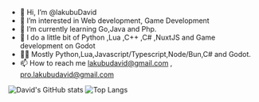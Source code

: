 - 👋 Hi, I’m @lakubuDavid
- 👀 I’m interested in Web development, Game Development 
- 🌱 I’m currently learning Go,Java and Php.
- 🧪 I do a little bit of Python ,Lua ,C++ ,C# ,NuxtJS and Game development on Godot
- 👨‍💻 Mostly Python,Lua,Javascript/Typescript,Node/Bun,C# and Godot.
- 📫 How to reach me lakubudavid@gmail.com , pro.lakubudavid@gmail.com

![David's GitHub stats](https://github-readme-stats.vercel.app/api?username=lakubudavid&show_icons=true&theme=github_dark_dimmed)
![Top Langs](https://github-readme-stats.vercel.app/api/top-langs/?username=lakubudavid&layout=compact&theme=github_dark_dimmed&hide=makefile,json,cmake&langs_count=8)
<!---
lakubuDavid/lakubuDavid is a ✨ special ✨ repository because its `README.md` (this file) appears on your GitHub profile.
You can click the Preview link to take a look at your changes.
--->
